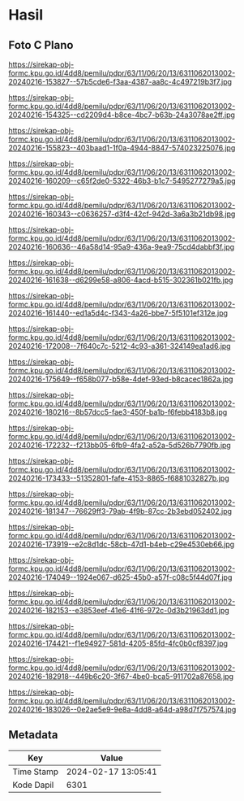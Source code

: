 # Hasil

## Foto C Plano

https://sirekap-obj-formc.kpu.go.id/4dd8/pemilu/pdpr/63/11/06/20/13/6311062013002-20240216-153827--57b5cde6-f3aa-4387-aa8c-4c497219b3f7.jpg

https://sirekap-obj-formc.kpu.go.id/4dd8/pemilu/pdpr/63/11/06/20/13/6311062013002-20240216-154325--cd2209d4-b8ce-4bc7-b63b-24a3078ae2ff.jpg

https://sirekap-obj-formc.kpu.go.id/4dd8/pemilu/pdpr/63/11/06/20/13/6311062013002-20240216-155823--403baad1-1f0a-4944-8847-574023225076.jpg

https://sirekap-obj-formc.kpu.go.id/4dd8/pemilu/pdpr/63/11/06/20/13/6311062013002-20240216-160209--c65f2de0-5322-46b3-b1c7-5495277279a5.jpg

https://sirekap-obj-formc.kpu.go.id/4dd8/pemilu/pdpr/63/11/06/20/13/6311062013002-20240216-160343--c0636257-d3f4-42cf-942d-3a6a3b21db98.jpg

https://sirekap-obj-formc.kpu.go.id/4dd8/pemilu/pdpr/63/11/06/20/13/6311062013002-20240216-160636--46a58d14-95a9-436a-9ea9-75cd4dabbf3f.jpg

https://sirekap-obj-formc.kpu.go.id/4dd8/pemilu/pdpr/63/11/06/20/13/6311062013002-20240216-161638--d6299e58-a806-4acd-b515-302361b021fb.jpg

https://sirekap-obj-formc.kpu.go.id/4dd8/pemilu/pdpr/63/11/06/20/13/6311062013002-20240216-161440--ed1a5d4c-f343-4a26-bbe7-5f5101ef312e.jpg

https://sirekap-obj-formc.kpu.go.id/4dd8/pemilu/pdpr/63/11/06/20/13/6311062013002-20240216-172008--7f640c7c-5212-4c93-a361-324149ea1ad6.jpg

https://sirekap-obj-formc.kpu.go.id/4dd8/pemilu/pdpr/63/11/06/20/13/6311062013002-20240216-175649--f658b077-b58e-4def-93ed-b8cacec1862a.jpg

https://sirekap-obj-formc.kpu.go.id/4dd8/pemilu/pdpr/63/11/06/20/13/6311062013002-20240216-180216--8b57dcc5-fae3-450f-ba1b-f6febb4183b8.jpg

https://sirekap-obj-formc.kpu.go.id/4dd8/pemilu/pdpr/63/11/06/20/13/6311062013002-20240216-172232--f213bb05-6fb9-4fa2-a52a-5d526b7790fb.jpg

https://sirekap-obj-formc.kpu.go.id/4dd8/pemilu/pdpr/63/11/06/20/13/6311062013002-20240216-173433--51352801-fafe-4153-8865-f6881032827b.jpg

https://sirekap-obj-formc.kpu.go.id/4dd8/pemilu/pdpr/63/11/06/20/13/6311062013002-20240216-181347--76629ff3-79ab-4f9b-87cc-2b3ebd052402.jpg

https://sirekap-obj-formc.kpu.go.id/4dd8/pemilu/pdpr/63/11/06/20/13/6311062013002-20240216-173919--e2c8d1dc-58cb-47d1-b4eb-c29e4530eb66.jpg

https://sirekap-obj-formc.kpu.go.id/4dd8/pemilu/pdpr/63/11/06/20/13/6311062013002-20240216-174049--1924e067-d625-45b0-a57f-c08c5f44d07f.jpg

https://sirekap-obj-formc.kpu.go.id/4dd8/pemilu/pdpr/63/11/06/20/13/6311062013002-20240216-182153--e3853eef-41e6-41f6-972c-0d3b21963dd1.jpg

https://sirekap-obj-formc.kpu.go.id/4dd8/pemilu/pdpr/63/11/06/20/13/6311062013002-20240216-174421--f1e94927-581d-4205-85fd-4fc0b0cf8397.jpg

https://sirekap-obj-formc.kpu.go.id/4dd8/pemilu/pdpr/63/11/06/20/13/6311062013002-20240216-182918--449b6c20-3f67-4be0-bca5-911702a87658.jpg

https://sirekap-obj-formc.kpu.go.id/4dd8/pemilu/pdpr/63/11/06/20/13/6311062013002-20240216-183026--0e2ae5e9-9e8a-4dd8-a64d-a98d7f757574.jpg


## Metadata

| Key        | Value               |
| ---------- | ------------------- |
| Time Stamp | 2024-02-17 13:05:41 |
| Kode Dapil | 6301                |



